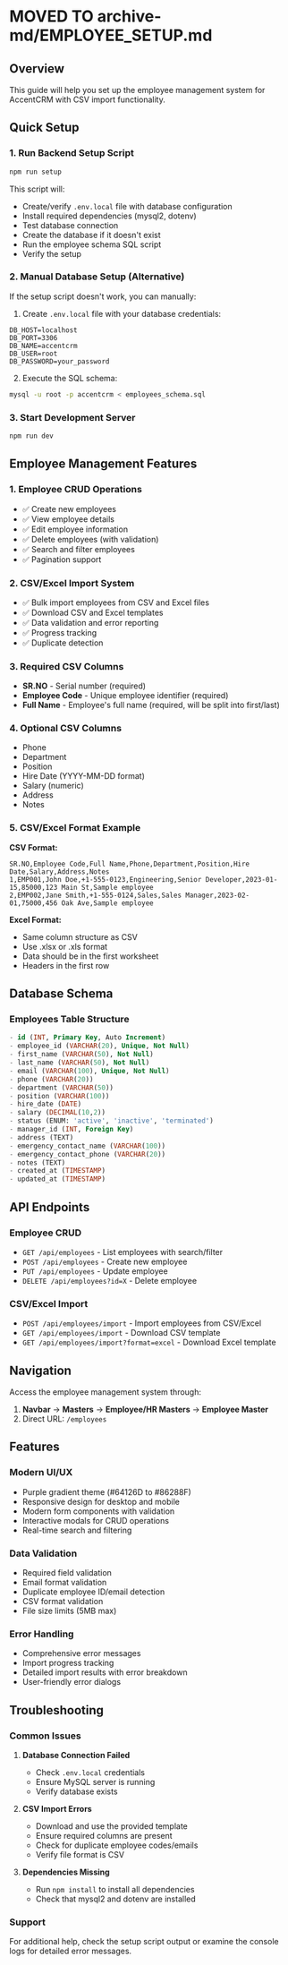 # MOVED TO archive-md/EMPLOYEE_SETUP.md

## Overview
This guide will help you set up the employee management system for AccentCRM with CSV import functionality.

## Quick Setup

### 1. Run Backend Setup Script
```bash
npm run setup
```
This script will:
- Create/verify `.env.local` file with database configuration
- Install required dependencies (mysql2, dotenv)
- Test database connection
- Create the database if it doesn't exist
- Run the employee schema SQL script
- Verify the setup

### 2. Manual Database Setup (Alternative)
If the setup script doesn't work, you can manually:

1. Create `.env.local` file with your database credentials:
```env
DB_HOST=localhost
DB_PORT=3306
DB_NAME=accentcrm
DB_USER=root
DB_PASSWORD=your_password
```

2. Execute the SQL schema:
```bash
mysql -u root -p accentcrm < employees_schema.sql
```

### 3. Start Development Server
```bash
npm run dev
```

## Employee Management Features

### 1. Employee CRUD Operations
- ✅ Create new employees
- ✅ View employee details
- ✅ Edit employee information
- ✅ Delete employees (with validation)
- ✅ Search and filter employees
- ✅ Pagination support

### 2. CSV/Excel Import System
- ✅ Bulk import employees from CSV and Excel files
- ✅ Download CSV and Excel templates
- ✅ Data validation and error reporting
- ✅ Progress tracking
- ✅ Duplicate detection

### 3. Required CSV Columns
- **SR.NO** - Serial number (required)
- **Employee Code** - Unique employee identifier (required)
- **Full Name** - Employee's full name (required, will be split into first/last)

### 4. Optional CSV Columns
- Phone
- Department
- Position
- Hire Date (YYYY-MM-DD format)
- Salary (numeric)
- Address
- Notes

### 5. CSV/Excel Format Example

**CSV Format:**
```csv
SR.NO,Employee Code,Full Name,Phone,Department,Position,Hire Date,Salary,Address,Notes
1,EMP001,John Doe,+1-555-0123,Engineering,Senior Developer,2023-01-15,85000,123 Main St,Sample employee
2,EMP002,Jane Smith,+1-555-0124,Sales,Sales Manager,2023-02-01,75000,456 Oak Ave,Sample employee
```

**Excel Format:**
- Same column structure as CSV
- Use .xlsx or .xls format
- Data should be in the first worksheet
- Headers in the first row

## Database Schema

### Employees Table Structure
```sql
- id (INT, Primary Key, Auto Increment)
- employee_id (VARCHAR(20), Unique, Not Null)
- first_name (VARCHAR(50), Not Null)
- last_name (VARCHAR(50), Not Null)
- email (VARCHAR(100), Unique, Not Null)
- phone (VARCHAR(20))
- department (VARCHAR(50))
- position (VARCHAR(100))
- hire_date (DATE)
- salary (DECIMAL(10,2))
- status (ENUM: 'active', 'inactive', 'terminated')
- manager_id (INT, Foreign Key)
- address (TEXT)
- emergency_contact_name (VARCHAR(100))
- emergency_contact_phone (VARCHAR(20))
- notes (TEXT)
- created_at (TIMESTAMP)
- updated_at (TIMESTAMP)
```

## API Endpoints

### Employee CRUD
- `GET /api/employees` - List employees with search/filter
- `POST /api/employees` - Create new employee
- `PUT /api/employees` - Update employee
- `DELETE /api/employees?id=X` - Delete employee

### CSV/Excel Import
- `POST /api/employees/import` - Import employees from CSV/Excel
- `GET /api/employees/import` - Download CSV template
- `GET /api/employees/import?format=excel` - Download Excel template

## Navigation

Access the employee management system through:
1. **Navbar** → **Masters** → **Employee/HR Masters** → **Employee Master**
2. Direct URL: `/employees`

## Features

### Modern UI/UX
- Purple gradient theme (#64126D to #86288F)
- Responsive design for desktop and mobile
- Modern form components with validation
- Interactive modals for CRUD operations
- Real-time search and filtering

### Data Validation
- Required field validation
- Email format validation
- Duplicate employee ID/email detection
- CSV format validation
- File size limits (5MB max)

### Error Handling
- Comprehensive error messages
- Import progress tracking
- Detailed import results with error breakdown
- User-friendly error dialogs

## Troubleshooting

### Common Issues

1. **Database Connection Failed**
   - Check `.env.local` credentials
   - Ensure MySQL server is running
   - Verify database exists

2. **CSV Import Errors**
   - Download and use the provided template
   - Ensure required columns are present
   - Check for duplicate employee codes/emails
   - Verify file format is CSV

3. **Dependencies Missing**
   - Run `npm install` to install all dependencies
   - Check that mysql2 and dotenv are installed

### Support
For additional help, check the setup script output or examine the console logs for detailed error messages.
